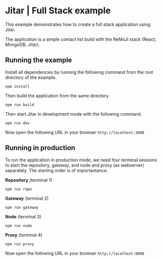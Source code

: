 
# Jitar | Full Stack example

This example demonstrates how to create a full stack application using Jitar.

The application is a simple contact list build with the ReMoJi stack (React, MongoDB, Jitar).

## Running the example

Install all dependencies by running the following command from the root directory of the example.

```
npm install
```

Then build the application from the same directory.

```
npm run build
```

Then start Jitar in development mode with the following command.

```
npm run dev
```

Now open the following URL in your browser ``http://localhost:3000``

## Running in production

To run the application in production mode, we need four terminal sessions to start the repository, gateway, and node and proxy (as webserver) separately. The starting order is of importantance.

**Repository** (terminal 1)
```
npm run repo
```

**Gateway** (terminal 2)
```
npm run gateway
```

**Node** (terminal 3)
```
npm run node
```

**Proxy** (terminal 4)
```
npm run proxy
```

Now open the following URL in your browser ``http://localhost:8080``
